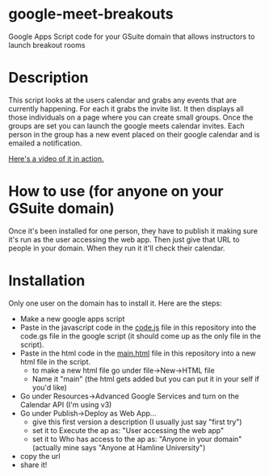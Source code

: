 # google-meet-breakouts
Google Apps Script code for your GSuite domain that allows instructors to launch breakout rooms

# Description
This script looks at the users calendar and grabs any events that are currently happening. For each it grabs the invite list. It then displays all those individuals on a page where you can create small groups. Once the groups are set you can launch the google meets calendar invites. Each person in the group has a new event placed on their google calendar and is emailed a notification.

[Here's a video of it in action.](https://www.loom.com/share/8488270ba9ac4d3988b4e1fe9305255f)

# How to use (for anyone on your GSuite domain)
Once it's been installed for one person, they have to publish it making sure it's run as the user accessing the web app. Then just give that URL to people in your domain. When they run it it'll check their calendar.

# Installation
Only one user on the domain has to install it. Here are the steps:

* Make a new google apps script
* Paste in the javascript code in the [code.js](code.js) file in this repository into the code.gs file in the google script (it should come up as the only file in the script).
* Paste in the html code in the [main.html](main.html) file in this repository into a new html file in the script.
  * to make a new html file go under file->New->HTML file
  * Name it "main" (the html gets added but you can put it in your self if you'd like)
* Go under Resources->Advanced Google Services and turn on the Calendar API (I'm using v3)
* Go under Publish->Deploy as Web App... 
  * give this first version a description (I usually just say "first try")
  * set it to Execute the ap as: "User accessing the web app"
  * set it to Who has access to the ap as: "Anyone in your domain" (actually mine says "Anyone at Hamline University")
* copy the url
* share it!
